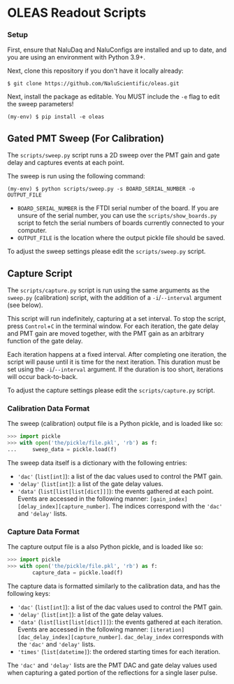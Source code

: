 # OLEAS Readout Scripts


### Setup
First, ensure that NaluDaq and NaluConfigs are installed and up to date, and you are using an environment with Python 3.9+.

Next, clone this repository if you don't have it locally already:
```
$ git clone https://github.com/NaluScientific/oleas.git
```

Next, install the package as editable. You MUST include the `-e` flag to edit the sweep parameters!
```
(my-env) $ pip install -e oleas
```

## Gated PMT Sweep (For Calibration)
The `scripts/sweep.py` script runs a 2D sweep over the PMT gain and gate delay and captures events at each point.

The sweep is run using the following command:
```
(my-env) $ python scripts/sweep.py -s BOARD_SERIAL_NUMBER -o OUTPUT_FILE
```

- `BOARD_SERIAL_NUMBER` is the FTDI serial number of the board. If you are unsure of the serial number, you can use the `scripts/show_boards.py` script to fetch the serial numbers of boards currently connected to your computer.
- `OUTPUT_FILE` is the location where the output pickle file should be saved.

To adjust the sweep settings please edit the `scripts/sweep.py` script.

## Capture Script
The `scripts/capture.py` script is run using the same arguments as the `sweep.py` (calibration) script, with the
addition of a `-i`/`--interval` argument (see below).

This script will run indefinitely, capturing at a set interval. To stop the script, press `Control`+`C` in the terminal window.
For each iteration, the gate delay and PMT gain are moved together, with the PMT gain as an arbitrary function of the gate delay.

Each iteration happens at a fixed interval. After completing one iteration, the script will pause until it is
time for the next iteration. This duration must be set using the `-i`/`--interval` argument. If the duration
is too short, iterations will occur back-to-back.

To adjust the capture settings please edit the `scripts/capture.py` script.


### Calibration Data Format
The sweep (calibration) output file is a Python pickle, and is loaded like so:

```py
>>> import pickle
>>> with open('the/pickle/file.pkl', 'rb') as f:
...     sweep_data = pickle.load(f)
```

The sweep data itself is a dictionary with the following entries:
- `'dac'` (`list[int]`): a list of the dac values used to control the PMT gain.
- `'delay'` (`list[int]`): a list of the gate delay values.
- `'data'` (`list[list[list[dict]]]`): the events gathered at each point. Events are accessed in the following manner: `[gain_index][delay_index][capture_number]`. The indices correspond with the `'dac'` and `'delay'` lists.


### Capture Data Format
The capture output file is a also Python pickle, and is loaded like so:

```py
>>> import pickle
>>> with open('the/pickle/file.pkl', 'rb') as f:
        capture_data = pickle.load(f)
```

The capture data is formatted similarly to the calibration data, and has the following keys:
- `'dac'` (`list[int]`): a list of the dac values used to control the PMT gain.
- `'delay'` (`list[int]`): a list of the gate delay values.
- `'data'` (`list[list[list[dict]]]`): the events gathered at each iteration. Events are accessed in the following manner: `[iteration][dac_delay_index][capture_number]`. `dac_delay_index` corresponds with the `'dac'` and `'delay'` lists.
- `'times'` (`list[datetime]`): the ordered starting times for each iteration.

The `'dac'` and `'delay'` lists are the PMT DAC and gate delay values used when capturing a gated portion of the reflections for a single laser pulse.

